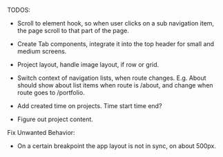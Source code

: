 TODOS:

- Scroll to element hook, so when user clicks on a sub navigation item, the page scroll to that part of the page.
- Create Tab components, integrate it into the top header for small and medium screens.
- Project layout, handle image layout, if row or grid.
- Switch context of navigation lists, when route changes. E.g. About should show about list items when route is /about, and change when route goes to /portfolio.
- Add created time on projects. Time start time end?

- Figure out project content.

Fix Unwanted Behavior:

- On a certain breakpoint the app layout is not in sync, on about 500px.
